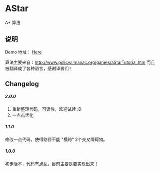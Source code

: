 AStar
=====

A* 算法
## 说明

Demo 地址： [Here](http://paper.github.io/AStar/AStar.html)

算法主要来自：http://www.policyalmanac.org/games/aStarTutorial.htm
而且被翻译成了各种语言，感谢译者们！


## Changelog

##### 2.0.0
1. 重新整理代码，可读性，欢迎试读 :D
2. 一点点优化

##### 1.1.0
修改一点代码，使得路径不能 "横跨" 2个交叉障碍物。

##### 1.0.0
初步版本，代码有点乱，目前主要是要实现出来！
